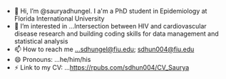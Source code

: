 - 👋 Hi, I’m @sauryadhungel. I a'm a PhD student in Epidemiology at Florida International University
- 👀 I’m interested in ...Intersection between HIV and cardiovascular disease research and building coding skills for data management and statistical analysis
- 📫 How to reach me ...sdhungel@fiu.edu; sdhun004@fiu.edu
- 😄 Pronouns: ...he/him/his
- ⚡ Link to my CV: ...https://rpubs.com/sdhun004/CV_Saurya 

<!---
sauryadhungel/sauryadhungel is a ✨ special ✨ repository because its `README.md` (this file) appears on your GitHub profile.
You can click the Preview link to take a look at your changes.
--->
